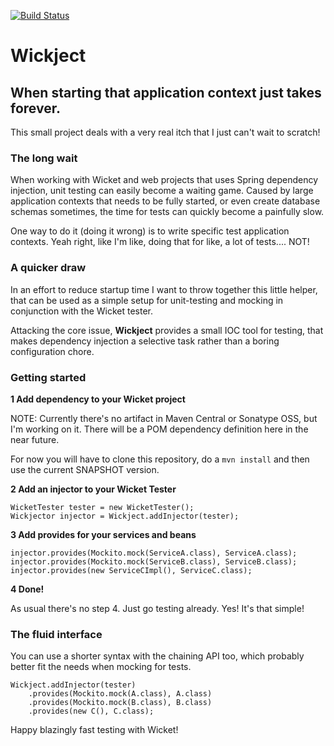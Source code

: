[![Build Status](https://travis-ci.org/olle/wickject.png)](https://travis-ci.org/olle/wickject)

Wickject
========

When starting that application context just takes forever.
----------------------------------------------------------

This small project deals with a very real itch that I just can't wait to scratch!

### The long wait

When working with Wicket and web projects that uses Spring dependency injection, unit testing can easily become a waiting game. Caused by large application contexts that needs to be fully started, or even create database schemas sometimes, the time for tests can quickly become a painfully slow.

One way to do it (doing it wrong) is to write specific test application contexts. Yeah right, like I'm like, doing that for like, a lot of tests.... NOT!

### A quicker draw

In an effort to reduce startup time I want to throw together this little helper, that can be used as a simple setup for unit-testing and mocking in conjunction with the Wicket tester.

Attacking the core issue, __Wickject__ provides a small IOC tool for testing, that makes dependency injection a selective task rather than a boring configuration chore.

### Getting started

__1 Add dependency to your Wicket project__

NOTE: Currently there's no artifact in Maven Central or Sonatype OSS, but I'm working on it. There will be a POM dependency definition here in the near future.

For now you will have to clone this repository, do a `mvn install` and then use the current SNAPSHOT version.

__2 Add an injector to your Wicket Tester__

    WicketTester tester = new WicketTester();
    Wickjector injector = Wickject.addInjector(tester);

    
__3 Add provides for your services and beans__

    injector.provides(Mockito.mock(ServiceA.class), ServiceA.class);
    injector.provides(Mockito.mock(ServiceB.class), ServiceB.class);
    injector.provides(new ServiceCImpl(), ServiceC.class);
    
__4 Done!__

As usual there's no step 4. Just go testing already. Yes! It's that simple!
    
### The fluid interface

You can use a shorter syntax with the chaining API too, which probably better fit the needs when mocking for tests.

    Wickject.addInjector(tester)
        .provides(Mockito.mock(A.class), A.class)
        .provides(Mockito.mock(B.class), B.class)
        .provides(new C(), C.class);
        
 
Happy blazingly fast testing with Wicket!
